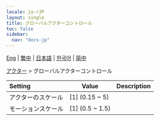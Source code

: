 ```yaml
---
locale: ja-rJP
layout: single
title: グローバルアクターコントロール
toc: false
sidebar:
  nav: "docs-jp"
---
```

[Eng](/dancexr/menu/2025.4/actors/global_actor_control) | [繁中](/tw/dancexr/menu/2025.4/actors/global_actor_control) | [日本語](/jp/dancexr/menu/2025.4/actors/global_actor_control) | [한국어](/kr/dancexr/menu/2025.4/actors/global_actor_control) | [简中](/zh/dancexr/menu/2025.4/actors/global_actor_control)

[アクター](../menu#アクター) > グローバルアクターコントロール



| Setting | Value | Description |
| :--- | --- | :--- |
| アクターのスケール | [1] (0.15 ~ 5) | 
| モーションスケール | [1] (0.5 ~ 1.5) | 
